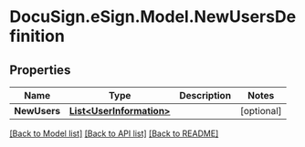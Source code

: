 # DocuSign.eSign.Model.NewUsersDefinition
## Properties

Name | Type | Description | Notes
------------ | ------------- | ------------- | -------------
**NewUsers** | [**List&lt;UserInformation&gt;**](UserInformation.md) |  | [optional] 

[[Back to Model list]](../README.md#documentation-for-models) [[Back to API list]](../README.md#documentation-for-api-endpoints) [[Back to README]](../README.md)

